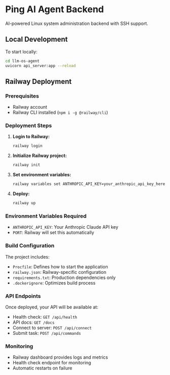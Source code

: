 # Ping AI Agent Backend

AI-powered Linux system administration backend with SSH support.

## Local Development

To start locally:
```bash
cd llm-os-agent
uvicorn api_server:app --reload
```

## Railway Deployment

### Prerequisites
- Railway account
- Railway CLI installed (`npm i -g @railway/cli`)

### Deployment Steps

1. **Login to Railway:**
   ```bash
   railway login
   ```

2. **Initialize Railway project:**
   ```bash
   railway init
   ```

3. **Set environment variables:**
   ```bash
   railway variables set ANTHROPIC_API_KEY=your_anthropic_api_key_here
   ```

4. **Deploy:**
   ```bash
   railway up
   ```

### Environment Variables Required

- `ANTHROPIC_API_KEY`: Your Anthropic Claude API key
- `PORT`: Railway will set this automatically

### Build Configuration

The project includes:
- `Procfile`: Defines how to start the application
- `railway.json`: Railway-specific configuration
- `requirements.txt`: Production dependencies only
- `.dockerignore`: Optimizes build process

### API Endpoints

Once deployed, your API will be available at:
- Health check: `GET /api/health`
- API docs: `GET /docs`
- Connect to server: `POST /api/connect`
- Submit task: `POST /api/commands`

### Monitoring

- Railway dashboard provides logs and metrics
- Health check endpoint for monitoring
- Automatic restarts on failure